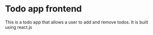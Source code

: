 # Todo app frontend

This is a todo app that allows a user to add and remove todos. It is built using react.js
